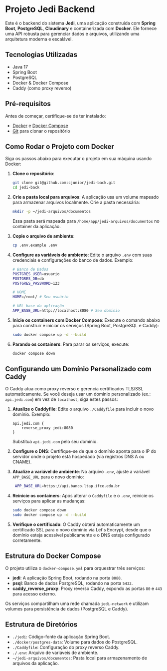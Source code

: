 #  Projeto Jedi Backend

Este é o backend do sistema **Jedi**, uma aplicação construída com **Spring Boot**, **PostgreSQL**, **Cloudinary** e containerizada com **Docker**. Ele fornece uma API robusta para gerenciar dados e arquivos, utilizando uma arquitetura moderna e escalável.

##  Tecnologias Utilizadas

-  Java 17
- Spring Boot
- PostgreSQL
- Docker & Docker Compose
- Caddy (como proxy reverso)

##  Pré-requisitos

Antes de começar, certifique-se de ter instalado:
- [Docker](https://www.docker.com/get-started) e [Docker Compose](https://docs.docker.com/compose/install/)
- [Git](https://git-scm.com/downloads) para clonar o repositório

## Como Rodar o Projeto com Docker

Siga os passos abaixo para executar o projeto em sua máquina usando Docker:

1. **Clone o repositório**:
   ```bash
   git clone git@github.com:cjunior/jedi-back.git
   cd jedi-back
   ```

2. **Crie a pasta local para arquivos**:
   A aplicação usa um volume mapeado para armazenar arquivos localmente. Crie a pasta necessária:
   ```bash
   mkdir -p ~/jedi-arquivos/documentos
   ```
   Essa pasta será mapeada para `/home/app/jedi-arquivos/documentos` no container da aplicação.

3. **Copie o arquivo de ambiente**:
   ```bash
   cp .env.example .env
   ```

4. **Configure as variáveis de ambiente**:
   Edite o arquivo `.env` com suas credenciais e configurações do banco de dados. Exemplo:
   ```bash
   # Banco de Dados
   POSTGRES_USER=usuario
   POSTGRES_DB=db
   POSTGRES_PASSWORD=123
   
   # HOME
   HOME=/root/ # Seu usuário
   
   # URL base da aplicação
   APP_BASE_URL=http://localhost:8080 # Seu dominio
   ```
   
5. **Inicie os containers com Docker Compose**:
   Execute o comando abaixo para construir e iniciar os serviços (Spring Boot, PostgreSQL e Caddy):
   ```bash
   sudo docker compose up -d --build
   ```


6. **Parando os containers**:
   Para parar os serviços, execute:
   ```bash
   docker compose down
   ```

## Configurando um Domínio Personalizado com Caddy

O Caddy atua como proxy reverso e gerencia certificados TLS/SSL automaticamente. Se você deseja usar um domínio personalizado (ex.: `api.jedi.com`) em vez de `localhost`, siga estes passos:

1. **Atualize o Caddyfile**:
   Edite o arquivo `./Caddyfile` para incluir o novo domínio. Exemplo:
   ```caddy
   api.jedi.com {
       reverse_proxy jedi:8080
   }
   ```
   Substitua `api.jedi.com` pelo seu domínio.


2. **Configure o DNS**:
   Certifique-se de que o domínio aponta para o IP do servidor onde o projeto está hospedado (via registros DNS A ou CNAME).


3. **Atualize a variável de ambiente**:
   No arquivo `.env`, ajuste a variável `APP_BASE_URL` para o novo domínio:
   ```bash
    APP_BASE_URL=https://api.banco.ltap.ifce.edu.br
   ```

4. **Reinicie os containers**:
   Após alterar o `Caddyfile` e o `.env`, reinicie os serviços para aplicar as mudanças:
   ```bash
   sudo docker compose down
   sudo docker compose up -d --build
   ```

5. **Verifique o certificado**:
   O Caddy obterá automaticamente um certificado SSL para o novo domínio via Let's Encrypt, desde que o domínio esteja acessível publicamente e o DNS esteja configurado corretamente.

## Estrutura do Docker Compose

O projeto utiliza o `docker-compose.yml` para orquestrar três serviços:
- **jedi**: A aplicação Spring Boot, rodando na porta `8080`.
- **psql**: Banco de dados PostgreSQL, rodando na porta `5432`.
- **caddy_reverse_proxy**: Proxy reverso Caddy, expondo as portas `80` e `443` para acesso externo.

Os serviços compartilham uma rede chamada `jedi-network` e utilizam volumes para persistência de dados (PostgreSQL e Caddy).

##  Estrutura de Diretórios

- `./jedi`: Código-fonte da aplicação Spring Boot.
- `./docker/postgres-data`: Volume para dados do PostgreSQL.
- `./Caddyfile`: Configuração do proxy reverso Caddy.
- `./.env`: Arquivo de variáveis de ambiente.
- `~/jedi-arquivos/documentos`: Pasta local para armazenamento de arquivos da aplicação.


